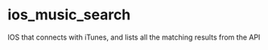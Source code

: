 ios_music_search
================

IOS that connects with iTunes, and lists all the matching results from the API
